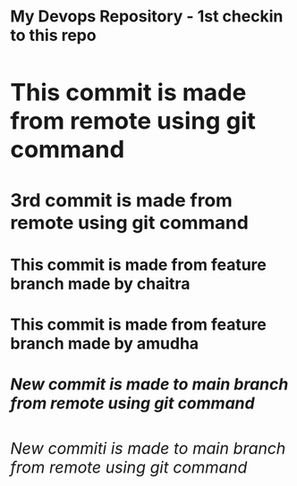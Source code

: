 <h1> My Devops Repository - 1st checkin to this repo<h/1>
<h2> This commit is made from remote using git command</h2>
<h3> 3rd commit is made from remote using git command</h3>
<h4> This commit is made from feature branch made by chaitra</h4>
<h4> This commit is made from feature branch made by amudha</h4>
<h5> New commit is made to main branch from remote using git command</h5>
<h6> New commiti is made to main branch from remote using git command</h6>

